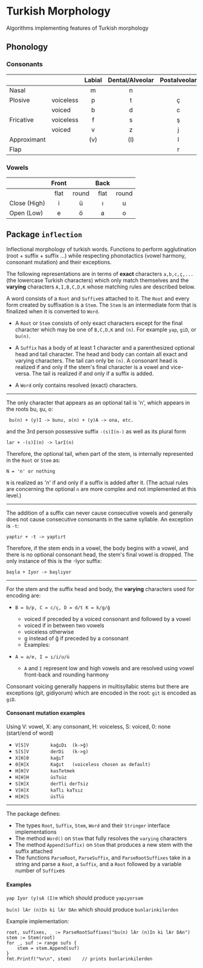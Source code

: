 # Turkish Morphology
Algorithms implementing features of Turkish morphology

## Phonology

### Consonants
|	|	| Labial | Dental/Alveolar | Postalveolar | Palatal | Velar | Glottal |
|-------|-------|:------:|:---------------:|:------------:|:-------:|:-----:|:-------:|
| Nasal | | m | n | | | | |
| Plosive | voiceless | p | t | ç | (k) | k | |
|  | voiced | b | d | c | (g) | g | |
| Fricative | voiceless | f | s | ş | | | h |
|  | voiced | v | z | j | | | |
| Approximant | | (v) | (l) | l | y | (ğ) | |
| Flap | | | | r | | | |

### Vowels

|	| Front	|	| Back	|	|
|-------|:-----:|:-----:|:-----:|:-----:|
|	| flat	| round	| flat	| round	|
|Close (High)	| i	| ü	| ı	| u	|
|Open (Low)	| e	| ö	| a	| o	|


## Package `inflection`
Inflectional morphology of turkish words.
Functions to perform agglutination (root + suffix + suffix ...) while respecting phonotactics (vowel harmony, consonant mutation) and their exceptions.

The following representations are in terms of **exact** characters `a,b,c,ç,...` (the lowercase Turkish characters) which only match themselves and the **varying** characters `A,I,B,C,D,K` whose matching rules are described below.

A word consists of a `Root` and `Suffix`es attached to it. The `Root` and every form created by suffixation is a `Stem`. The `Stem` is an intermediate form that is finalized when it is converted to `Word`.

* A `Root` or `Stem` consists of only exact characters except for the final character which may be one of `B,C,D,K` and `(n)`.  For example `yap`, `giD`, or `bu(n)`.

* A `Suffix` has a body of at least 1 character and a parenthesized optional head and tail character. The head and body can contain all exact and varying characters. The tail can only be `(n)`.  A consonant head is realized if and only if the stem's final character is a vowel and vice-versa. The tail is realized if and only if a suffix is added.

* A `Word` only contains resolved (exact) characters.

---

The only character that appears as an optional tail is 'n', which appears in the roots bu, şu, o:
```
 bu(n) + (y)I -> bunu, o(n) + (y)A -> ona, etc.
```
and the 3rd person possessive suffix `-(s)I(n-)` as well as its plural form
```
lar + -(s)I(n) -> larI(n)
```
Therefore, the optional tail, when part of the stem, is internally represented in the `Root` or `Stem` as:
```
N = 'n' or nothing
```
`N` is realized as 'n' if and only if a suffix is added after it. (The actual rules are concerning the optional `n` are more complex and not implemented at this level.)

---

The addition of a suffix can never cause consecutive vowels and generally does not cause consecutive consonants
in the same syllable. An exception is `-t`: 
```
yaptır + -t -> yaptırt
```

Therefore, if the stem ends in a vowel, the body begins with a vowel, and there is no optional consonant head, the stem's final vowel is dropped. The only instance
of this is the -Iyor suffix:
```
başla + Iyor -> başlıyor
```

---

For the stem and the suffix head and body, the **varying** characters used for encoding are:

* `B = b/p, C = c/ç, D = d/t K = k/g/ğ`
	* voiced if preceded by a voiced consonant and followed by a vowel
	* voiced if in between two vowels
	* voiceless otherwise
	* g instead of ğ if preceded by a consonant
	* Examples:

* `A = a/e, I = ı/i/u/ü`
	* `A` and `I` represent low and high vowels and are resolved using vowel front-back and rounding harmony
	
Consonant voicing generally happens in multisyllabic stems but there are exceptions (git, gidiyorum) which are
encoded in the root: `git` is encoded as `giD`.

#### Consonant mutation examples

Using V: vowel, X: any consonant, H: voiceless, S: voiced, 0: none (start/end of word)

* `V[S]V		kağıDı	(k->ğ)`
* `S[S]V		derDi	(k->g)`
* `X[H]0		kağıT`
* `0[H]X		Kağıt	(voiceless chosen as default)`
* `H[H]V		kasTetmek`
* `H[H]H		üsTsüz`
* `S[H]X		derTli derTsiz`
* `V[H]X		kaTlı kaTsız`
* `H[H]S		üsTlü`

---

The package defines:

* The types `Root`, `Suffix`, `Stem`, `Word` and their `Stringer` interface implementations
* The method `Word()` on `Stem` that fully resolves the `varying` characters
* The method `Append(Suffix)` on `Stem` that produces a new stem with the suffix attached
* The functions `ParseRoot`, `ParseSuffix`, and `ParseRootSuffixes` take in a string and parse a `Root`, a `Suffix`, and a `Root` followed by a variable number of `Suffix`es

#### Examples
`yap Iyor (y)sA (I)m` which should produce `yapıyorsam`

`bu(n) lAr (n)In ki lAr DAn` which should produce  `bunlarinkilerden`

Example implementation:
```
root, suffixes, _ := ParseRootSuffixes("bu(n) lAr (n)In ki lAr DAn")
stem := Stem(root)
for _, suf := range sufs {
	stem = stem.Append(suf)
}
fmt.Printf("%v\n", stem)	// prints bunlarinkilerden
```

